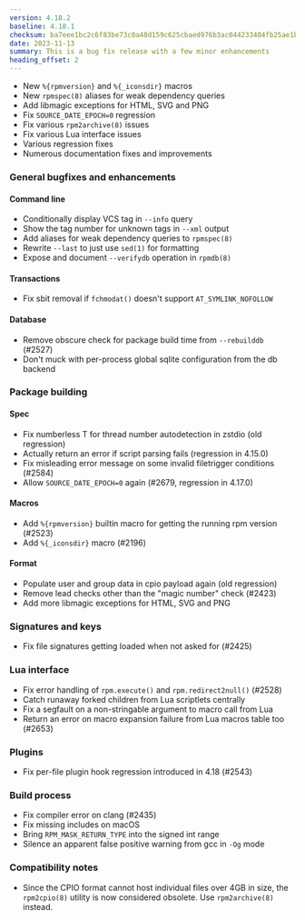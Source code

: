 ```yaml
---
version: 4.18.2
baseline: 4.18.1
checksum: ba7eee1bc2c6f83be73c0a40d159c625cbaed976b3ac044233404fb25ae1b979
date: 2023-11-13
summary: This is a bug fix release with a few minor enhancements
heading_offset: 2
---
```


* New `%{rpmversion}` and `%{_iconsdir}` macros
* New `rpmspec(8)` aliases for weak dependency queries
* Add libmagic exceptions for HTML, SVG and PNG
* Fix `SOURCE_DATE_EPOCH=0` regression
* Fix various `rpm2archive(8)` issues
* Fix various Lua interface issues
* Various regression fixes
* Numerous documentation fixes and improvements

### General bugfixes and enhancements
#### Command line
* Conditionally display VCS tag in `--info` query
* Show the tag number for unknown tags in `--xml` output
* Add aliases for weak dependency queries to `rpmspec(8)`
* Rewrite `--last` to just use `sed(1)` for formatting
* Expose and document `--verifydb` operation in `rpmdb(8)` 

#### Transactions
* Fix sbit removal if `fchmodat()` doesn't support `AT_SYMLINK_NOFOLLOW`

#### Database
* Remove obscure check for package build time from `--rebuilddb` (#2527)
* Don't muck with per-process global sqlite configuration from the db backend

### Package building
#### Spec
* Fix numberless T for thread number autodetection in zstdio (old regression)
* Actually return an error if script parsing fails (regression in 4.15.0)
* Fix misleading error message on some invalid filetrigger conditions (#2584)
* Allow `SOURCE_DATE_EPOCH=0` again (#2679, regression in 4.17.0)

#### Macros
* Add `%{rpmversion}` builtin macro for getting the running rpm version (#2523)
* Add `%{_iconsdir}` macro (#2196)

#### Format
* Populate user and group data in cpio payload again (old regression)
* Remove lead checks other than the "magic number" check (#2423)
* Add more libmagic exceptions for HTML, SVG and PNG

### Signatures and keys
* Fix file signatures getting loaded when not asked for (#2425)

### Lua interface
* Fix error handling of `rpm.execute()` and `rpm.redirect2null()` (#2528)
* Catch runaway forked children from Lua scriptlets centrally
* Fix a segfault on a non-stringable argument to macro call from Lua
* Return an error on macro expansion failure from Lua macros table too (#2653)

### Plugins
* Fix per-file plugin hook regression introduced in 4.18 (#2543)

### Build process
* Fix compiler error on clang (#2435)
* Fix missing includes on macOS
* Bring `RPM_MASK_RETURN_TYPE` into the signed int range
* Silence an apparent false positive warning from gcc in `-Og` mode

### Compatibility notes
* Since the CPIO format cannot host individual files over 4GB in size, the
  `rpm2cpio(8)` utility is now considered obsolete.  Use `rpm2archive(8)`
  instead.

